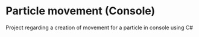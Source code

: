<h1>Particle movement (Console)</h1>
<p>Project regarding a creation of movement for a particle in console using C#<p>
